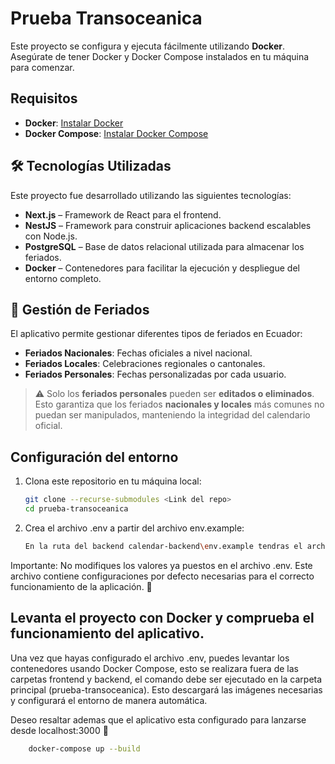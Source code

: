 # Prueba Transoceanica

Este proyecto se configura y ejecuta fácilmente utilizando **Docker**. Asegúrate de tener Docker y Docker Compose instalados en tu máquina para comenzar.

## Requisitos

- **Docker**: [Instalar Docker](https://docs.docker.com/get-docker/)
- **Docker Compose**: [Instalar Docker Compose](https://docs.docker.com/compose/install/)

## 🛠 Tecnologías Utilizadas

Este proyecto fue desarrollado utilizando las siguientes tecnologías:

- **Next.js** – Framework de React para el frontend.
- **NestJS** – Framework para construir aplicaciones backend escalables con Node.js.
- **PostgreSQL** – Base de datos relacional utilizada para almacenar los feriados.
- **Docker** – Contenedores para facilitar la ejecución y despliegue del entorno completo.

## 📅 Gestión de Feriados

El aplicativo permite gestionar diferentes tipos de feriados en Ecuador:

- **Feriados Nacionales**: Fechas oficiales a nivel nacional.
- **Feriados Locales**: Celebraciones regionales o cantonales.
- **Feriados Personales**: Fechas personalizadas por cada usuario.

> ⚠️ Solo los **feriados personales** pueden ser **editados o eliminados**.  
> Esto garantiza que los feriados **nacionales y locales** más comunes no puedan ser manipulados, manteniendo la integridad del calendario oficial.

## Configuración del entorno

1. Clona este repositorio en tu máquina local:

   ```bash
   git clone --recurse-submodules <Link del repo>
   cd prueba-transoceanica

2. Crea el archivo .env a partir del archivo env.example:
    ```bash
    En la ruta del backend calendar-backend\env.example tendras el archivo que deberas modificar.
  Importante: No modifiques los valores ya puestos en el archivo .env. Este archivo contiene configuraciones por defecto necesarias para el correcto funcionamiento de la aplicación. 🙂

## Levanta el proyecto con Docker y comprueba el funcionamiento del aplicativo.
   Una vez que hayas configurado el archivo .env, puedes levantar los contenedores usando Docker Compose, esto se realizara fuera de las carpetas frontend y backend, el comando debe ser ejecutado en la carpeta principal (prueba-transoceanica). Esto descargará las            imágenes necesarias y configurará el entorno de manera automática.

   Deseo resaltar ademas que el aplicativo esta configurado para lanzarse desde localhost:3000 🚀
  ```bash
      docker-compose up --build

  
